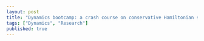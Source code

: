 ```yaml
---
layout: post
title: "Dynamics bootcamp: a crash course on conservative Hamiltonian systems"
tags: ["Dynamics", "Research"]
published: true
---
```

